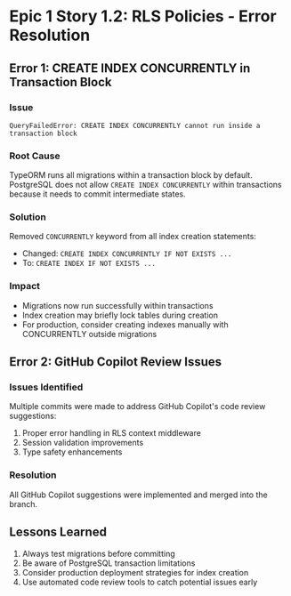 # Epic 1 Story 1.2: RLS Policies - Error Resolution

## Error 1: CREATE INDEX CONCURRENTLY in Transaction Block

### Issue
```
QueryFailedError: CREATE INDEX CONCURRENTLY cannot run inside a transaction block
```

### Root Cause
TypeORM runs all migrations within a transaction block by default. PostgreSQL does not allow `CREATE INDEX CONCURRENTLY` within transactions because it needs to commit intermediate states.

### Solution
Removed `CONCURRENTLY` keyword from all index creation statements:
- Changed: `CREATE INDEX CONCURRENTLY IF NOT EXISTS ...`
- To: `CREATE INDEX IF NOT EXISTS ...`

### Impact
- Migrations now run successfully within transactions
- Index creation may briefly lock tables during creation
- For production, consider creating indexes manually with CONCURRENTLY outside migrations

## Error 2: GitHub Copilot Review Issues

### Issues Identified
Multiple commits were made to address GitHub Copilot's code review suggestions:
1. Proper error handling in RLS context middleware
2. Session validation improvements
3. Type safety enhancements

### Resolution
All GitHub Copilot suggestions were implemented and merged into the branch.

## Lessons Learned
1. Always test migrations before committing
2. Be aware of PostgreSQL transaction limitations
3. Consider production deployment strategies for index creation
4. Use automated code review tools to catch potential issues early